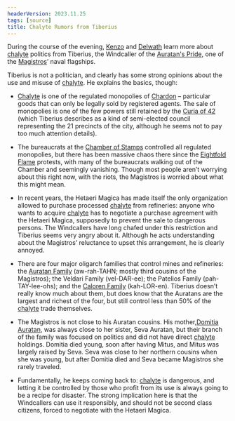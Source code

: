 ```yaml
---
headerVersion: 2023.11.25
tags: [source]
title: Chalyte Rumors from Tiberius
---
```


During the course of the evening, [Kenzo](<../../../people/pcs/dunmar-fellowship/kenzo.md>) and [Delwath](<../../../people/pcs/dunmar-fellowship/delwath.md>) learn more about [chalyte](<../../../things/materials/chalyte.md>) politics from Tiberius, the Windcaller of the [Auratan's Pride](<../../../things/ships/auratan-s-pride.md>), one of the [Magistros](<../../../people/chardonians/mitus-verina-auratan.md>)’ naval flagships.

Tiberius is not a politician, and clearly has some strong opinions about the use and misuse of [chalyte](<../../../things/materials/chalyte.md>). He explains the basics, though:  

- [Chalyte](<../../../things/materials/chalyte.md>) is one of the regulated monopolies of [Chardon](<../../../gazetteer/greater-chardon/chardonian-empire/chardon/chardon.md>) – particular goods that can only be legally sold by registered agents. The sale of monopolies is one of the few powers still retained by the [Curia of 42](<../../../groups/chardonian-organizations/curia-of-42.md>) (which Tiberius describes as a kind of semi-elected council representing the 21 precincts of the city, although he seems not to pay too much attention details). 

- The bureaucrats at the [Chamber of Stamps](<../../../groups/chardonian-organizations/chamber-of-stamps.md>) controlled all regulated monopolies, but there has been massive chaos there since the [Eightfold Flame](<../../../groups/chardonian-organizations/eightfold-flame.md>) protests, with many of the bureaucrats walking out of the Chamber and seemingly vanishing. Though most people aren’t worrying about this right now, with the riots, the Magistros is worried about what this might mean. 

- In recent years, the Hetaeri Magica has made itself the only organization allowed to purchase processed [chalyte](<../../../things/materials/chalyte.md>) from refineries: anyone who wants to acquire [chalyte](<../../../things/materials/chalyte.md>) has to negotiate a purchase agreement with the Hetaeri Magica, supposedly to prevent the sale to dangerous persons. The Windcallers have long chafed under this restriction and Tiberius seems very angry about it. Although he acts understanding about the Magistros’ reluctance to upset this arrangement, he is clearly annoyed. 

- There are four major oligarch families that control mines and refineries: the [Auratan Family](<../../../groups/chardonian-organizations/auratan-family.md>) (aw-rah-TAHN; mostly third cousins of the Magistros); the Veldari Family (vel-DAR-ee); the Patelios Family (pah-TAY-lee-ohs); and the [Caloren Family](<../../../groups/chardonian-organizations/caloren-family.md>) (kah-LOR-en). Tiberius doesn’t really know much about them, but does know that the Auratans are the largest and richest of the four, but still control less than 50% of the [chalyte](<../../../things/materials/chalyte.md>) trade themselves. 

- The Magistros is not close to his Auratan cousins. His mother,[Domitia Auratan](<../../../people/chardonians/domitia-auratan.md>), was always close to her sister, Seva Auratan, but their branch of the family was focused on politics and did not have direct [chalyte](<../../../things/materials/chalyte.md>) holdings. Domitia died young, soon after having Mitus, and Mitus was largely raised by Seva. Seva was close to her northern cousins when she was young, but after Domitia died and Seva became Magistros she rarely traveled. 

- Fundamentally, he keeps coming back to: [chalyte](<../../../things/materials/chalyte.md>) is dangerous, and letting it be controlled by those who profit from its use is always going to be a recipe for disaster. The strong implication here is that the Windcallers can use it responsibly, and should not be second class citizens, forced to negotiate with the Hetaeri Magica.